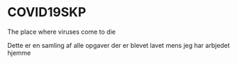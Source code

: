 # COVID19SKP
The place where viruses come to die

Dette er en samling af alle opgaver der er blevet lavet mens jeg har arbjedet hjemme
